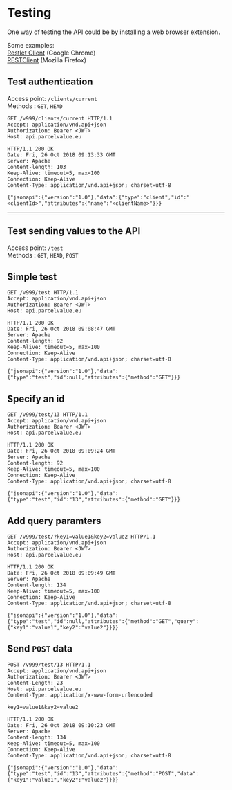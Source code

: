 # Testing

One way of testing the API could be by installing a web browser extension.  

Some examples:  
[Restlet Client](https://chrome.google.com/webstore/detail/restlet-client-rest-api-t/aejoelaoggembcahagimdiliamlcdmfm  ) (Google Chrome)  
[RESTClient](https://addons.mozilla.org/en-US/firefox/addon/restclient/) (Mozilla Firefox)

## Test authentication
Access point: `/clients/current`  
Methods : `GET`, `HEAD`

```
GET /v999/clients/current HTTP/1.1
Accept: application/vnd.api+json
Authorization: Bearer <JWT>
Host: api.parcelvalue.eu

HTTP/1.1 200 OK
Date: Fri, 26 Oct 2018 09:13:33 GMT
Server: Apache
Content-length: 103
Keep-Alive: timeout=5, max=100
Connection: Keep-Alive
Content-Type: application/vnd.api+json; charset=utf-8

{"jsonapi":{"version":"1.0"},"data":{"type":"client","id":"<clientId>","attributes":{"name":"<clientName>"}}}
```

---

## Test sending values to the API
Access point: `/test`  
Methods : `GET`, `HEAD`, `POST`

## Simple test

```
GET /v999/test HTTP/1.1
Accept: application/vnd.api+json
Authorization: Bearer <JWT>
Host: api.parcelvalue.eu

HTTP/1.1 200 OK
Date: Fri, 26 Oct 2018 09:08:47 GMT
Server: Apache
Content-length: 92
Keep-Alive: timeout=5, max=100
Connection: Keep-Alive
Content-Type: application/vnd.api+json; charset=utf-8

{"jsonapi":{"version":"1.0"},"data":{"type":"test","id":null,"attributes":{"method":"GET"}}}
```

## Specify an id

```
GET /v999/test/13 HTTP/1.1
Accept: application/vnd.api+json
Authorization: Bearer <JWT>
Host: api.parcelvalue.eu

HTTP/1.1 200 OK
Date: Fri, 26 Oct 2018 09:09:24 GMT
Server: Apache
Content-length: 92
Keep-Alive: timeout=5, max=100
Connection: Keep-Alive
Content-Type: application/vnd.api+json; charset=utf-8

{"jsonapi":{"version":"1.0"},"data":{"type":"test","id":"13","attributes":{"method":"GET"}}}
```

## Add query paramters

```
GET /v999/test/?key1=value1&key2=value2 HTTP/1.1
Accept: application/vnd.api+json
Authorization: Bearer <JWT>
Host: api.parcelvalue.eu

HTTP/1.1 200 OK
Date: Fri, 26 Oct 2018 09:09:49 GMT
Server: Apache
Content-length: 134
Keep-Alive: timeout=5, max=100
Connection: Keep-Alive
Content-Type: application/vnd.api+json; charset=utf-8

{"jsonapi":{"version":"1.0"},"data":{"type":"test","id":null,"attributes":{"method":"GET","query":{"key1":"value1","key2":"value2"}}}}
```

## Send `POST` data

```
POST /v999/test/13 HTTP/1.1
Accept: application/vnd.api+json
Authorization: Bearer <JWT>
Content-Length: 23
Host: api.parcelvalue.eu
Content-Type: application/x-www-form-urlencoded

key1=value1&key2=value2

HTTP/1.1 200 OK
Date: Fri, 26 Oct 2018 09:10:23 GMT
Server: Apache
Content-length: 134
Keep-Alive: timeout=5, max=100
Connection: Keep-Alive
Content-Type: application/vnd.api+json; charset=utf-8

{"jsonapi":{"version":"1.0"},"data":{"type":"test","id":"13","attributes":{"method":"POST","data":{"key1":"value1","key2":"value2"}}}}
```
